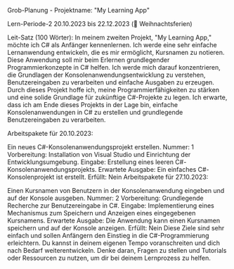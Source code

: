 Grob-Planung - Projektname: "My Learning App"

Lern-Periode-2
20.10.2023 bis 22.12.2023 (🎄 Weihnachtsferien)

Leit-Satz (100 Wörter):
In meinem zweiten Projekt, "My Learning App," möchte ich C# als Anfänger kennenlernen. Ich werde eine sehr einfache Lernanwendung entwickeln, die es mir ermöglicht, Kursnamen zu notieren. Diese Anwendung soll mir beim Erlernen grundlegender Programmierkonzepte in C# helfen. Ich werde mich darauf konzentrieren, die Grundlagen der Konsolenanwendungsentwicklung zu verstehen, Benutzereingaben zu verarbeiten und einfache Ausgaben zu erzeugen. Durch dieses Projekt hoffe ich, meine Programmierfähigkeiten zu stärken und eine solide Grundlage für zukünftige C#-Projekte zu legen. Ich erwarte, dass ich am Ende dieses Projekts in der Lage bin, einfache Konsolenanwendungen in C# zu erstellen und grundlegende Benutzereingaben zu verarbeiten.

Arbeitspakete für 20.10.2023:

 Ein neues C#-Konsolenanwendungsprojekt erstellen.
Nummer: 1
Vorbereitung: Installation von Visual Studio und Einrichtung der Entwicklungsumgebung.
Eingabe: Erstellung eines leeren C#-Konsolenanwendungsprojekts.
Erwartete Ausgabe: Ein einfaches C#-Konsolenprojekt ist erstellt.
Erfüllt: Nein
Arbeitspakete für 27.10.2023:

 Einen Kursnamen von Benutzern in der Konsolenanwendung eingeben und auf der Konsole ausgeben.
Nummer: 2
Vorbereitung: Grundlegende Recherche zur Benutzereingabe in C#.
Eingabe: Implementierung eines Mechanismus zum Speichern und Anzeigen eines eingegebenen Kursnamens.
Erwartete Ausgabe: Die Anwendung kann einen Kursnamen speichern und auf der Konsole anzeigen.
Erfüllt: Nein
Diese Ziele sind sehr einfach und sollen Anfängern den Einstieg in die C#-Programmierung erleichtern. Du kannst in deinem eigenen Tempo voranschreiten und dich nach Bedarf weiterentwickeln. Denke daran, Fragen zu stellen und Tutorials oder Ressourcen zu nutzen, um dir bei deinem Lernprozess zu helfen.
